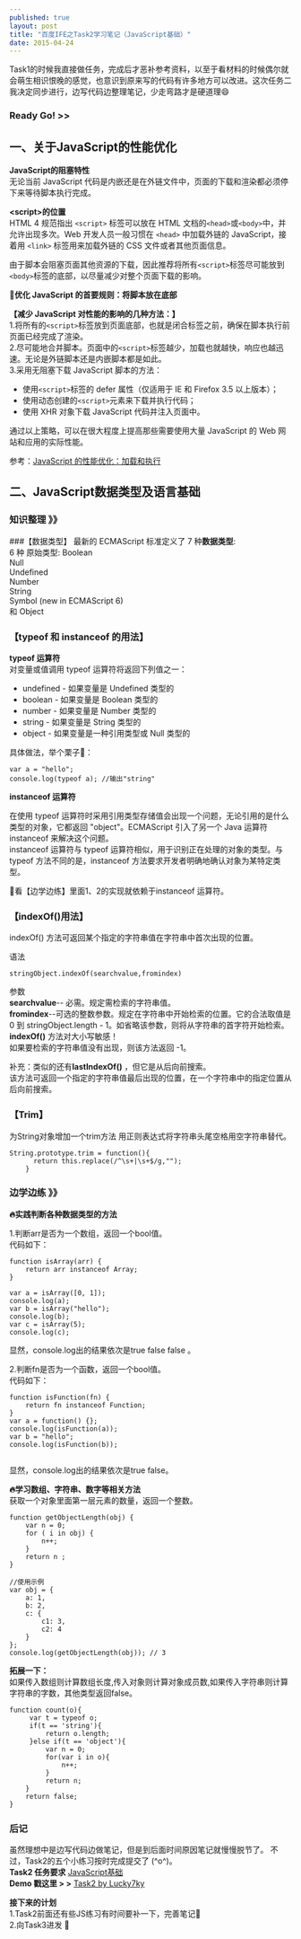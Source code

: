 ```yaml
---
published: true
layout: post
title: "百度IFE之Task2学习笔记（JavaScript基础）"
date: 2015-04-24
---
```

Task1的时候我直接做任务，完成后才恶补参考资料，以至于看材料的时候偶尔就会萌生相识恨晚的感觉，也意识到原来写的代码有许多地方可以改进。这次任务二我决定同步进行，边写代码边整理笔记，少走弯路才是硬道理😄  
### Ready Go! >>
## 一、关于JavaScript的性能优化

**JavaScript的阻塞特性**  
无论当前 JavaScript 代码是内嵌还是在外链文件中，页面的下载和渲染都必须停下来等待脚本执行完成。

**\<script>的位置**  
HTML 4 规范指出 `<script>` 标签可以放在 HTML 文档的`<head>`或`<body>`中，并允许出现多次。Web 开发人员一般习惯在 `<head>` 中加载外链的 JavaScript，接着用 `<link>` 标签用来加载外链的 CSS 文件或者其他页面信息。

由于脚本会阻塞页面其他资源的下载，因此推荐将所有`<script>`标签尽可能放到`<body>`标签的底部，以尽量减少对整个页面下载的影响。 
 
**🌺优化 JavaScript 的首要规则：将脚本放在底部**    

**【减少 JavaScript 对性能的影响的几种方法：】**  
1.将所有的`<script>`标签放到页面底部，也就是</body>闭合标签之前，确保在脚本执行前页面已经完成了渲染。  
2.尽可能地合并脚本。页面中的`<script>`标签越少，加载也就越快，响应也越迅速。无论是外链脚本还是内嵌脚本都是如此。  
3.采用无阻塞下载 JavaScript 脚本的方法：   

* 使用`<script>`标签的 defer 属性（仅适用于 IE 和 Firefox 3.5 以上版本）；
* 使用动态创建的`<script>`元素来下载并执行代码；
* 使用 XHR 对象下载 JavaScript 代码并注入页面中。  

通过以上策略，可以在很大程度上提高那些需要使用大量 JavaScript 的 Web 网站和应用的实际性能。

参考：[JavaScript 的性能优化：加载和执行]

## 二、JavaScript数据类型及语言基础
### 知识整理 》》   
###【数据类型】
最新的 ECMAScript 标准定义了 7 种**数据类型**:  
6 种 原始类型:
Boolean  
Null  
Undefined  
Number  
String  
Symbol (new in ECMAScript 6)  
和 Object
### 【typeof 和 instanceof 的用法】
**typeof 运算符**  
对变量或值调用 typeof 运算符将返回下列值之一：
  
* undefined - 如果变量是 Undefined 类型的  
* boolean - 如果变量是 Boolean 类型的  
* number - 如果变量是 Number 类型的  
* string - 如果变量是 String 类型的  
* object - 如果变量是一种引用类型或 Null 类型的    

具体做法，举个栗子🌰：  

```
var a = "hello";
console.log(typeof a); //输出"string"
```

**instanceof 运算符**

在使用 typeof 运算符时采用引用类型存储值会出现一个问题，无论引用的是什么类型的对象，它都返回 "object"。ECMAScript 引入了另一个 Java 运算符 instanceof 来解决这个问题。  
instanceof 运算符与 typeof 运算符相似，用于识别正在处理的对象的类型。与 typeof 方法不同的是，instanceof 方法要求开发者明确地确认对象为某特定类型。

🌰看【边学边练】里面1、2的实现就依赖于instanceof 运算符。
### 【indexOf()用法】
indexOf() 方法可返回某个指定的字符串值在字符串中首次出现的位置。

语法

```
stringObject.indexOf(searchvalue,fromindex)
```  

参数	  
**searchvalue**--	必需。规定需检索的字符串值。  
**fromindex**--可选的整数参数。规定在字符串中开始检索的位置。它的合法取值是 0 到 stringObject.length - 1。如省略该参数，则将从字符串的首字符开始检索。  
**indexOf()** 方法对大小写敏感！  
如果要检索的字符串值没有出现，则该方法返回 -1。  

补充：类似的还有**lastIndexOf()**  ，但它是从后向前搜索。  
该方法可返回一个指定的字符串值最后出现的位置，在一个字符串中的指定位置从后向前搜索。

### 【Trim】
为String对象增加一个trim方法 
用正则表达式将字符串头尾空格用空字符串替代。

```
String.prototype.trim = function(){           
      return this.replace(/^\s+|\s+$/g,"");     
    }
```  

### 边学边练 》》
**🔥实践判断各种数据类型的方法**

1.判断arr是否为一个数组，返回一个bool值。  
代码如下：

```
function isArray(arr) {
    return arr instanceof Array;
}

var a = isArray([0, 1]);
console.log(a);
var b = isArray("hello");
console.log(b);
var c = isArray(5);
console.log(c);
```
显然，console.log出的结果依次是true false false 。

2.判断fn是否为一个函数，返回一个bool值。  
代码如下：  

```
function isFunction(fn) {
    return fn instanceof Function;
}
var a = function() {}; 
console.log(isFunction(a));
var b = "hello";
console.log(isFunction(b));
                          
```
显然，console.log出的结果依次是true false。  

**🔥学习数组、字符串、数字等相关方法**  
获取一个对象里面第一层元素的数量，返回一个整数。  

```
function getObjectLength(obj) {
    var n = 0;
    for ( i in obj) {
        n++;
    }   
    return n ; 
}

//使用示例
var obj = { 
    a: 1,
    b: 2,
    c: {
        c1: 3,
        c2: 4
    }   
};
console.log(getObjectLength(obj)); // 3
```
**拓展一下：**  
如果传入数组则计算数组长度,传入对象则计算对象成员数,如果传入字符串则计算字符串的字数，其他类型返回false。

```
function count(o){
     var t = typeof o;
     if(t == 'string'){
         return o.length;
     }else if(t == 'object'){
         var n = 0;
         for(var i in o){
             n++;
         }
         return n;
    }
    return false;
}
```
    

  


### 后记
虽然理想中是边写代码边做笔记，但是到后面时间原因笔记就慢慢脱节了。
不过，Task2的五个小练习按时完成提交了 (^o^)。   
**Task2 任务要求** [JavaScript基础]  
**Demo 戳这里 > >** [Task2 by Lucky7ky]

**接下来的计划**  
1.Task2前面还有些JS练习有时间要补一下，完善笔记📒   
2.向Task3进发 🏃 


[JavaScript 的性能优化：加载和执行]:(http://www.ibm.com/developerworks/cn/web/1308_caiys_jsload/index.html)
[Task2 by Lucky7ky]:http://ifetask2.luckykaiyi.com/task0002_1.html
[JavaScript基础]:https://github.com/baidu-ife/ife/tree/master/task/task0002
